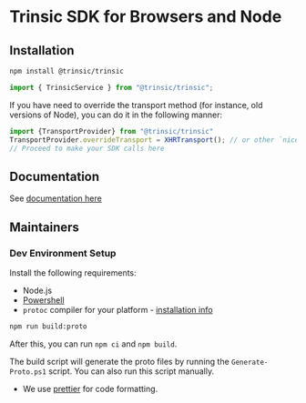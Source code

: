 # Trinsic SDK for Browsers and Node

## Installation

```bash
npm install @trinsic/trinsic
```

```ts
import { TrinsicService } from "@trinsic/trinsic";
```

If you have need to override the transport method (for instance, old versions of Node), you can do it in the following manner:
```typescript
import {TransportProvider} from "@trinsic/trinsic"
TransportProvider.overrideTransport = XHRTransport(); // or other `nice-grpc-web` transports
// Proceed to make your SDK calls here
```

## Documentation

See [documentation here](https://docs.trinsic.id/)

## Maintainers

### Dev Environment Setup

Install the following requirements:

-   Node.js
-   [Powershell](https://docs.microsoft.com/en-us/powershell/scripting/install/installing-powershell?view=powershell-7.1)
-   `protoc` compiler for your platform - [installation info](https://grpc.io/docs/protoc-installation/)

```sh
npm run build:proto
```

After this, you can run `npm ci` and `npm build`.

The build script will generate the proto files by running the `Generate-Proto.ps1` script. You can also run this script manually.

-   We use [prettier](https://prettier.io/) for code formatting.
